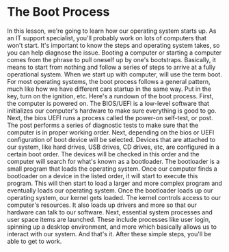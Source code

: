 # The Boot Process

In this lesson, we're going to learn how our operating system starts up. As an IT support specialist, you'll probably work on lots of computers that won't start. It's important to know the steps and operating system takes, so you can help diagnose the issue. Booting a computer or starting a computer comes from the phrase to pull oneself up by one's bootstraps. Basically, it means to start from nothing and follow a series of steps to arrive at a fully operational system. When we start up with computer, will use the term boot. For most operating systems, the boot process follows a general pattern, much like how we have different cars startup in the same way. Put in the key, turn on the ignition, etc. Here's a rundown of the boot process. First, the computer is powered on. The BIOS/UEFI is a low-level software that initializes our computer's hardware to make sure everything is good to go. Next, the bios UEFI runs a process called the power-on self-test, or post. The post performs a series of diagnostic tests to make sure that the computer is in proper working order. Next, depending on the bios or UEFI configuration of boot device will be selected. Devices that are attached to our system, like hard drives, USB drives, CD drives, etc, are configured in a certain boot order. The devices will be checked in this order and the computer will search for what's known as a bootloader. The bootloader is a small program that loads the operating system. Once our computer finds a bootloader on a device in the listed order, it will start to execute this program. This will then start to load a larger and more complex program and eventually loads our operating system. Once the bootloader loads up our operating system, our kernel gets loaded. The kernel controls access to our computer's resources. It also loads up drivers and more so that our hardware can talk to our software. Next, essential system processes and user space items are launched. These include processes like user login, spinning up a desktop environment, and more which basically allows us to interact with our system. And that's it. After these simple steps, you'll be able to get to work.
